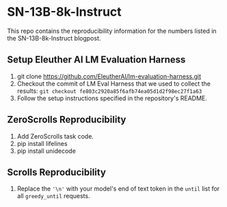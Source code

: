 # SN-13B-8k-Instruct
This repo contains the reproducibility information for the numbers listed in the SN-13B-8k-Instruct blogpost.

## Setup Eleuther AI LM Evaluation Harness
1. git clone https://github.com/EleutherAI/lm-evaluation-harness.git
2. Checkout the commit of LM Eval Harness that we used to collect the results: `git checkout fe803c2920a85f6afb74ea05d1d2f98ec27f1a63`
3. Follow the setup instructions specified in the repository's README.

## ZeroScrolls Reproducibility
1. Add ZeroScrolls task code.
2. pip install lifelines
3. pip install unidecode

## Scrolls Reproducibility
1. Replace the `'\n'` with your model's end of text token in the `until` list for all `greedy_until` requests.
